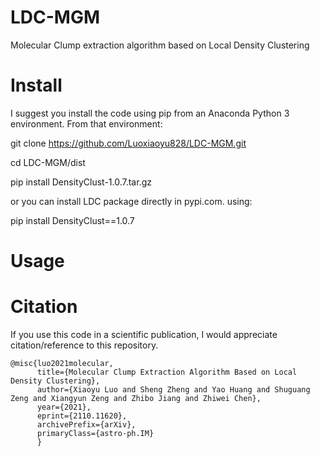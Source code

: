 # LDC-MGM
Molecular Clump extraction algorithm based on Local Density Clustering


# Install
I suggest you install the code using pip from an Anaconda Python 3 environment. From that environment:

git clone https://github.com/Luoxiaoyu828/LDC-MGM.git

cd LDC-MGM/dist

pip install DensityClust-1.0.7.tar.gz

or you can install LDC package directly in pypi.com. using:

pip install DensityClust==1.0.7

# Usage


# Citation
If you use this code in a scientific publication, I would appreciate citation/reference to this repository. 

```
@misc{luo2021molecular,
      title={Molecular Clump Extraction Algorithm Based on Local Density Clustering}, 
      author={Xiaoyu Luo and Sheng Zheng and Yao Huang and Shuguang Zeng and Xiangyun Zeng and Zhibo Jiang and Zhiwei Chen},
      year={2021},
      eprint={2110.11620},
      archivePrefix={arXiv},
      primaryClass={astro-ph.IM}
      }
```
